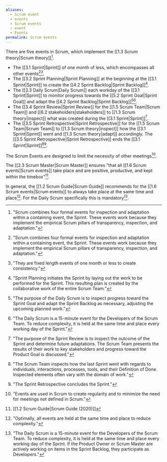 ```yaml
---
aliases:
  - Scrum event
  - events
  - Scrum events
  - event
  - Events
permalink: Scrum events
---
```

There are five events in Scrum, which implement the [[1.3 Scrum theory|Scrum theory]][^scrum-combines].
- The [[3.1 Sprint|Sprint]] of one month of less, which encompasses all other events[^scrum-combines][^sprints-are-fixed-length].
- The [[3.2 Sprint Planning|Sprint Planning]] at the beginning at the [[3.1 Sprint|Sprint]] to create the [[4.2 Sprint Backlog|Sprint Backlog]][^sprint-plan-initiates].
- The [[3.3 Daily Scrum|Daily Scrum]] each workday of the [[3.1 Sprint|Sprint]] to monitor progress towards the [[5.2 Sprint Goal|Sprint Goal]] and adapt the [[4.2 Sprint Backlog|Sprint Backlog]][^purpose-daily-scrum][^daily-scrum-is].
- The [[3.4 Sprint Review|Sprint Review]] for the [[1.5 Scrum Team|Scrum Team]] and [[6.2 stakeholders|stakeholders]] to [[1.3 Scrum theory|inspect]] what was created during the [[3.1 Sprint|Sprint]][^purpose-sprint-review].
- The [[3.5 Sprint Retrospective|Sprint Retrospective]] for the [[1.5 Scrum Team|Scrum Team]] to [[1.3 Scrum theory|inspect]] how the [[3.1 Sprint|Sprint]] went and [[1.3 Scrum theory|adapt]] accordingly. The [[3.5 Sprint Retrospective|Sprint Retrospective]] ends the [[3.1 Sprint|Sprint]][^scrum-team-inspects][^sprint-retrospective-concludes].

[^scrum-combines]: "Scrum combines four formal events for inspection and adaptation within a containing event, the Sprint. These events work because they implement the empirical Scrum pillars of transparency, inspection, and adaptation."[^scrum-guide-2020]
[^sprints-are-fixed-length]: "They are fixed length events of one month or less to create consistency."[^scrum-guide-2020]
[^sprint-plan-initiates]: "Sprint Planning initiates the Sprint by laying out the work to be performed for the Sprint. This resulting plan is created by the collaborative work of the entire Scrum Team."[^scrum-guide-2020]
[^purpose-daily-scrum]: "The purpose of the Daily Scrum is to inspect progress toward the Sprint Goal and adapt the Sprint Backlog as necessary, adjusting the upcoming planned work."[^scrum-guide-2020]
[^daily-scrum-is]: "The Daily Scrum is a 15-minute event for the Developers of the Scrum Team. To reduce complexity, it is held at the same time and place every working day of the Sprint."[^scrum-guide-2020]
[^purpose-sprint-review]: "The purpose of the Sprint Review is to inspect the outcome of the Sprint and determine future adaptations. The Scrum Team presents the results of their work to key stakeholders and progress toward the Product Goal is discussed."[^scrum-guide-2020]
[^scrum-team-inspects]: "The Scrum Team inspects how the last Sprint went with regards to individuals, interactions, processes, tools, and their Definition of Done. Inspected elements often vary with the domain of work."[^scrum-guide-2020]
[^sprint-retrospective-concludes]: "The Sprint Retrospective concludes the Sprint."[^scrum-guide-2020]

The Scrum Events are designed to limit the necessity of other meetings[^events-are-used].

[^events-are-used]: "Events are used in Scrum to create regularity and to minimize the need for meetings not defined in Scrum."[^scrum-guide-2020]


The [[2.3 Scrum Master|Scrum Master]] ensures "that all [[1.6 Scrum events|Scrum events]] take place and are positive, productive, and kept within the timebox"[^scrum-guide-2020].

In general, the [[1.2 Scrum Guide|Scrum Guide]] recommends for the [[1.6 Scrum events|Scrum events]] to always take place at the same time and place[^optimally-all-events]. For the Daily Scrum specifically this is mandatory[^daily-scrum-15min].


[^optimally-all-events]: "Optimally, all events are held at the same time and place to reduce complexity."[^scrum-guide-2020]
[^daily-scrum-15min]: "The Daily Scrum is a 15-minute event for the Developers of the Scrum Team. To reduce complexity, it is held at the same time and place every working day of the Sprint. If the Product Owner or Scrum Master are actively working on items in the Sprint Backlog, they participate as Developers."[^scrum-guide-2020]

[^scrum-guide-2020]: [[1.2 Scrum Guide|Scrum Guide (2020)]]
